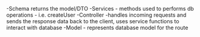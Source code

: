 -Schema returns the model/DTO -Services - methods used to performs db
operations - i.e. createUser -Controller -handles incoming requests and sends
the response data back to the client, uses service functions to interact with
database -Model - represents database model for the route
